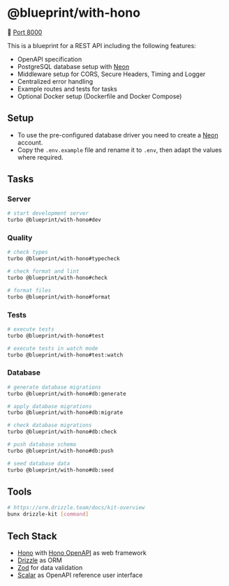 # @blueprint/with-hono

:electric_plug: [Port 8000](http://localhost:8000)

This is a blueprint for a REST API including the following features:

- OpenAPI specification
- PostgreSQL database setup with [Neon](https://neon.tech)
- Middleware setup for CORS, Secure Headers, Timing and Logger
- Centralized error handling
- Example routes and tests for tasks
- Optional Docker setup (Dockerfile and Docker Compose)

## Setup

- To use the pre-configured database driver you need to create a [Neon](https://neon.tech) account.
- Copy the `.env.example` file and rename it to `.env`, then adapt the values where required.

## Tasks

### Server

```sh
# start development server
turbo @blueprint/with-hono#dev
```

### Quality

```sh
# check types
turbo @blueprint/with-hono#typecheck

# check format and lint
turbo @blueprint/with-hono#check

# format files
turbo @blueprint/with-hono#format
```

### Tests

```sh
# execute tests
turbo @blueprint/with-hono#test

# execute tests in watch mode
turbo @blueprint/with-hono#test:watch
```

### Database

```sh
# generate database migrations
turbo @blueprint/with-hono#db:generate

# apply database migrations
turbo @blueprint/with-hono#db:migrate

# check database migrations
turbo @blueprint/with-hono#db:check

# push database schema
turbo @blueprint/with-hono#db:push

# seed database data
turbo @blueprint/with-hono#db:seed
```

## Tools

```sh
# https://orm.drizzle.team/docs/kit-overview
bunx drizzle-kit [command]
```

## Tech Stack

- [Hono](https://hono.dev) with [Hono OpenAPI](https://github.com/rhinobase/hono-openapi) as web framework
- [Drizzle](https://orm.drizzle.team/) as ORM
- [Zod](https://zod.dev) for data validation
- [Scalar](https://scalar.com) as OpenAPI reference user interface
